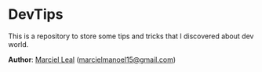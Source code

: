 # DevTips
This is a repository to store some tips and tricks that I discovered about dev world.

**Author**: [Marciel Leal](https://github.com/marcielleal) (marcielmanoel15@gmail.com)
